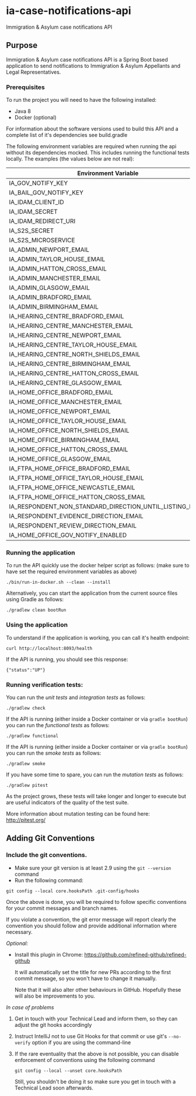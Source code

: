 # ia-case-notifications-api

Immigration &amp; Asylum case notifications API

## Purpose

Immigration &amp; Asylum case notifications API is a Spring Boot based application to send notifications to Immigration & Asylum Appellants and Legal Representatives.

### Prerequisites

To run the project you will need to have the following installed:

* Java 8
* Docker (optional)

For information about the software versions used to build this API and a complete list of it's dependencies see build.gradle

The following environment variables are required when running the api without its dependencies mocked. This includes running the functional tests locally. The examples (the values below are not real):

| Environment Variable | *Example values*  |
|----------------------|----------|
| IA_GOV_NOTIFY_KEY | some-gov-notify-key |
| IA_BAIL_GOV_NOTIFY_KEY | some-gov-notify-key |
| IA_IDAM_CLIENT_ID  |  some-idam-client-id |
| IA_IDAM_SECRET  |  some-idam-secret |
| IA_IDAM_REDIRECT_URI  |  http://localhost:3451/oauth2redirect |
| IA_S2S_SECRET  |  some-s2s-secret |
| IA_S2S_MICROSERVICE  |  some-s2s-gateway |
| IA_ADMIN_NEWPORT_EMAIL | some-email |
| IA_ADMIN_TAYLOR_HOUSE_EMAIL | some-email |
| IA_ADMIN_HATTON_CROSS_EMAIL | some-email |
| IA_ADMIN_MANCHESTER_EMAIL | some-email |
| IA_ADMIN_GLASGOW_EMAIL | some-email |
| IA_ADMIN_BRADFORD_EMAIL | some-email |
| IA_ADMIN_BIRMINGHAM_EMAIL | some-email |
| IA_HEARING_CENTRE_BRADFORD_EMAIL |  some-email |
| IA_HEARING_CENTRE_MANCHESTER_EMAIL |  some-email |
| IA_HEARING_CENTRE_NEWPORT_EMAIL |  some-email |
| IA_HEARING_CENTRE_TAYLOR_HOUSE_EMAIL |  some-email |
| IA_HEARING_CENTRE_NORTH_SHIELDS_EMAIL |  some-email |
| IA_HEARING_CENTRE_BIRMINGHAM_EMAIL |  some-email |
| IA_HEARING_CENTRE_HATTON_CROSS_EMAIL |  some-email |
| IA_HEARING_CENTRE_GLASGOW_EMAIL |  some-email |
| IA_HOME_OFFICE_BRADFORD_EMAIL |  some-email |
| IA_HOME_OFFICE_MANCHESTER_EMAIL |  some-email |
| IA_HOME_OFFICE_NEWPORT_EMAIL |  some-email |
| IA_HOME_OFFICE_TAYLOR_HOUSE_EMAIL |  some-email |
| IA_HOME_OFFICE_NORTH_SHIELDS_EMAIL |  some-email |
| IA_HOME_OFFICE_BIRMINGHAM_EMAIL |  some-email |
| IA_HOME_OFFICE_HATTON_CROSS_EMAIL |  some-email |
| IA_HOME_OFFICE_GLASGOW_EMAIL |  some-email |
| IA_FTPA_HOME_OFFICE_BRADFORD_EMAIL |  some-email |
| IA_FTPA_HOME_OFFICE_TAYLOR_HOUSE_EMAIL |  some-email |
| IA_FTPA_HOME_OFFICE_NEWCASTLE_EMAIL |  some-email |
| IA_FTPA_HOME_OFFICE_HATTON_CROSS_EMAIL |  some-email |
| IA_RESPONDENT_NON_STANDARD_DIRECTION_UNTIL_LISTING_EMAIL |  some-email |
| IA_RESPONDENT_EVIDENCE_DIRECTION_EMAIL |  some-email |
| IA_RESPONDENT_REVIEW_DIRECTION_EMAIL |  some-email |
| IA_HOME_OFFICE_GOV_NOTIFY_ENABLED |  true/false |

### Running the application

To run the API quickly use the docker helper script as follows: (make sure to have set the required environment variables as above)

```
./bin/run-in-docker.sh --clean --install
```

Alternatively, you can start the application from the current source files using Gradle as follows:

```
./gradlew clean bootRun
```

### Using the application

To understand if the application is working, you can call it's health endpoint:

```
curl http://localhost:8093/health
```

If the API is running, you should see this response:

```
{"status":"UP"}
```

### Running verification tests:

You can run the *unit tests* and *integration tests* as follows:

```
./gradlew check
```

If the API is running (either inside a Docker container or via `gradle bootRun`) you can run the *functional tests* as follows:

```
./gradlew functional
```

If the API is running (either inside a Docker container or via `gradle bootRun`) you can run the *smoke tests* as follows:

```
./gradlew smoke
```

If you have some time to spare, you can run the *mutation tests* as follows:

```
./gradlew pitest
```

As the project grows, these tests will take longer and longer to execute but are useful indicators of the quality of the test suite.

More information about mutation testing can be found here:
http://pitest.org/ 

## Adding Git Conventions

### Include the git conventions.
* Make sure your git version is at least 2.9 using the `git --version` command
* Run the following command:
```
git config --local core.hooksPath .git-config/hooks
```
Once the above is done, you will be required to follow specific conventions for your commit messages and branch names.

If you violate a convention, the git error message will report clearly the convention you should follow and provide
additional information where necessary.

*Optional:*
* Install this plugin in Chrome: https://github.com/refined-github/refined-github

  It will automatically set the title for new PRs according to the first commit message, so you won't have to change it manually.

  Note that it will also alter other behaviours in GitHub. Hopefully these will also be improvements to you.

*In case of problems*

1. Get in touch with your Technical Lead and inform them, so they can adjust the git hooks accordingly
2. Instruct IntelliJ not to use Git Hooks for that commit or use git's `--no-verify` option if you are using the command-line
3. If the rare eventuality that the above is not possible, you can disable enforcement of conventions using the following command

   `git config --local --unset core.hooksPath`

   Still, you shouldn't be doing it so make sure you get in touch with a Technical Lead soon afterwards.
